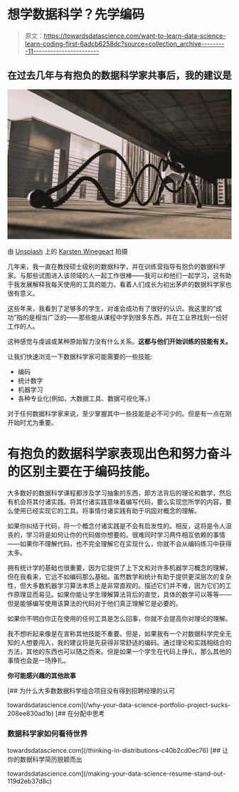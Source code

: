 # 想学数据科学？先学编码

> 原文：<https://towardsdatascience.com/want-to-learn-data-science-learn-coding-first-6adcb6258dc?source=collection_archive---------11----------------------->

## 在过去几年与有抱负的数据科学家共事后，我的建议是

![](img/71fcb11f81df6179395e1f09c0a56627.png)

由 [Unsplash](https://unsplash.com?utm_source=medium&utm_medium=referral) 上的 [Karsten Winegeart](https://unsplash.com/@karsten116?utm_source=medium&utm_medium=referral) 拍摄

几年来，我一直在教授硕士级别的数据科学，并在训练营指导有抱负的数据科学家。与那些试图进入该领域的人一起工作很棒——我可以和他们一起学习，这有助于我发展解释我每天使用的工具的能力。看着人们成长为初出茅庐的数据科学家也很有意义。

这些年来，我看到了足够多的学生，对谁会成功有了很好的认识。我这里的“成功”指的是相当广泛的——那些能从课程中学到很多东西，并在工业界找到一份好工作的人。

这种感觉与虔诚或某种原始智力没有什么关系。**这都与他们开始训练的技能有关。**

让我们快速浏览一下数据科学家可能需要的一些技能:

*   编码
*   统计数字
*   机器学习
*   各种专业化(例如，大数据工具、数据可视化等。)

对于任何数据科学家来说，至少掌握其中一些技能是必不可少的。但是有一点在刚开始时尤为重要。

# 有抱负的数据科学家表现出色和努力奋斗的区别主要在于编码技能。

大多数好的数据科学课程都涉及学习抽象的东西，即方法背后的理论和数学，然后有机会将其付诸实践。将其付诸实践意味着编写代码，要么实现您所学的内容，要么使用已经实现它的工具。将事情付诸实践有助于巩固对概念的理解。

如果你纠结于代码，将一个概念付诸实践是不会有启发性的。相反，这将是令人沮丧的，学习将是如何让你的代码做你想要的。很难同时学习两件相互依赖的事情——如果你不理解代码，也不完全理解它在实现什么，你就不会从编码练习中获得太多。

拥有统计学的基础也很重要，因为它提供了上下文和对许多机器学习概念的理解，但在我看来，它远不如编码那么基础。虽然数学和统计有助于提供更深层次的复杂性，但大多数机器学习算法本质上是非常直观的。描述它们并不难，因为它们的工作原理显而易见。如果你能让学生理解算法背后的直觉，具体的数学可以等等——但是能够编写使用该算法的代码对于他们真正理解它是必要的。

如果你不明白你正在使用的任何工具是怎么回事，你就不会提高你对理论的理解。

我不想听起来像是在宣称其他技能不重要。但是，如果我有一个对数据科学完全无知的人想要闯入，我的建议将是先获得非常舒适的编码。通过理论和实践相结合的方法，其他的东西也可以随之而来。但是如果一个学生在代码上挣扎，那么其他的事情也会是一场挣扎。

**你可能感兴趣的其他故事**

[](/why-your-data-science-portfolio-project-sucks-208ee830ad1b) [## 为什么大多数数据科学组合项目没有得到招聘经理的认可

towardsdatascience.com](/why-your-data-science-portfolio-project-sucks-208ee830ad1b) [](/thinking-in-distributions-c40b2cd0ec76) [## 在分配中思考

### 数据科学家如何看待世界

towardsdatascience.com](/thinking-in-distributions-c40b2cd0ec76) [](/making-your-data-science-resume-stand-out-119d2eb37d8c) [## 让你的数据科学简历脱颖而出

towardsdatascience.com](/making-your-data-science-resume-stand-out-119d2eb37d8c)